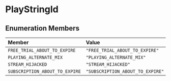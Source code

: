 # PlayStringId

## Enumeration Members

| Member | Value |
| :------ | :------ |
| `FREE_TRIAL_ABOUT_TO_EXPIRE` | `"FREE_TRIAL_ABOUT_TO_EXPIRE"` |
| `PLAYING_ALTERNATE_MIX` | `"PLAYING_ALTERNATE_MIX"` |
| `STREAM_HIJACKED` | `"STREAM_HIJACKED"` |
| `SUBSCRIPTION_ABOUT_TO_EXPIRE` | `"SUBSCRIPTION_ABOUT_TO_EXPIRE"` |
